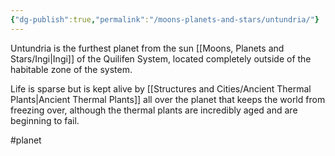 ```yaml
---
{"dg-publish":true,"permalink":"/moons-planets-and-stars/untundria/"}
---
```


Untundria is the furthest planet from the sun [[Moons, Planets and Stars/Ingi\|Ingi]] of the Quilifen System, located completely outside of the habitable zone of the system. 

Life is sparse but is kept alive by [[Structures and Cities/Ancient Thermal Plants\|Ancient Thermal Plants]] all over the planet that keeps the world from freezing over, although the thermal plants are incredibly aged and are beginning to fail.

#planet